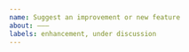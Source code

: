 ```yaml
---
name: Suggest an improvement or new feature
about: ———
labels: enhancement, under discussion
---
```


<!--

1. Make sure your requested feature makes sense for Refined GitHub:
   https://github.com/sindresorhus/refined-github/issues/2960

2. Include a REAL URL where the feature should appear.
   e.g. Do you want a feature to appear on the main page of a repo? Paste a link to a repo

-->
